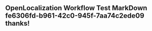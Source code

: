 <properties
ms.topic="hero-topic"
ms.test1="hero-topic"
ms.test2="test"/>


## OpenLocalization Workflow Test MarkDown fe6306fd-b961-42c0-945f-7aa74c2ede09 thanks!



<!--HONumber=Jul16_HO5-->


